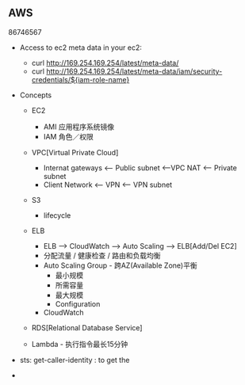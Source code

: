 ## AWS

86746567

- Access to ec2 meta data in your ec2:

  - curl http://169.254.169.254/latest/meta-data/
  - curl http://169.254.169.254/latest/meta-data/iam/security-credentials/${iam-role-name}

- Concepts

  - EC2
    - AMI 应用程序系统镜像
    - IAM 角色／权限
  - VPC[Virtual Private Cloud]
    - Internat gateways <— Public subnet <—VPC NAT <— Private subnet 
    - Client Network <— VPN <— VPN subnet
  - S3
    - lifecycle
  - ELB
    - ELB —> CloudWatch —> Auto Scaling —> ELB[Add/Del EC2]
    - 分配流量 / 健康检查 / 路由和负载均衡
    - Auto Scaling Group - 跨AZ(Available Zone)平衡
      - 最小规模
      - 所需容量
      - 最大规模
      - Configuration
    - CloudWatch

  - RDS[Relational Database Service]

  - Lambda - 执行指令最长15分钟



- sts: get-caller-identity : to get the 
- 